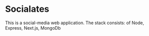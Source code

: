 # Socialates

This is a social-media web application. The stack consists: of Node, Express, Next.js, MongoDb
